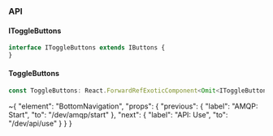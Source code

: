 

### API

#### IToggleButtons

```ts
interface IToggleButtons extends IButtons {
}
```

#### ToggleButtons

```ts
const ToggleButtons: React.ForwardRefExoticComponent<Omit<IToggleButtons, "ref"> & React.RefAttributes<unknown>>;
```


~{
  "element": "BottomNavigation",
  "props": {
    "previous": {
      "label": "AMQP: Start",
      "to": "/dev/amqp/start"
    },
    "next": {
      "label": "API: Use",
      "to": "/dev/api/use"
    }
  }
}
